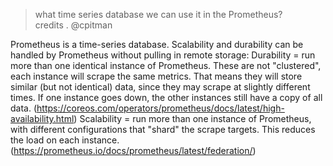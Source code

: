 > what time series database we can use it in the Prometheus?    
credits . @cpitman

Prometheus is a time-series database.
Scalability and durability can be handled by Prometheus without pulling in remote storage:
Durability = run more than one identical instance of Prometheus. These are not "clustered", each instance will scrape the same metrics. That means they will store similar (but not identical) data, since they may scrape at slightly different times. If one instance goes down, the other instances still have a copy of all data. (https://coreos.com/operators/prometheus/docs/latest/high-availability.html)
Scalability = run more than one instance of Prometheus, with different configurations that "shard" the scrape targets. This reduces the load on each instance. (https://prometheus.io/docs/prometheus/latest/federation/)
